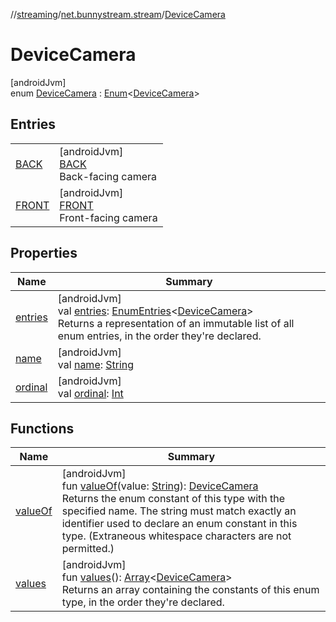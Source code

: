 //[streaming](../../../index.md)/[net.bunnystream.stream](../index.md)/[DeviceCamera](index.md)

# DeviceCamera

[androidJvm]\
enum [DeviceCamera](index.md) : [Enum](https://kotlinlang.org/api/latest/jvm/stdlib/kotlin/-enum/index.html)&lt;[DeviceCamera](index.md)&gt;

## Entries

| | |
|---|---|
| [BACK](-b-a-c-k/index.md) | [androidJvm]<br>[BACK](-b-a-c-k/index.md)<br>Back-facing camera |
| [FRONT](-f-r-o-n-t/index.md) | [androidJvm]<br>[FRONT](-f-r-o-n-t/index.md)<br>Front-facing camera |

## Properties

| Name | Summary |
|---|---|
| [entries](entries.md) | [androidJvm]<br>val [entries](entries.md): [EnumEntries](https://kotlinlang.org/api/latest/jvm/stdlib/kotlin.enums/-enum-entries/index.html)&lt;[DeviceCamera](index.md)&gt;<br>Returns a representation of an immutable list of all enum entries, in the order they're declared. |
| [name](-f-r-o-n-t/index.md#-372974862%2FProperties%2F1137960318) | [androidJvm]<br>val [name](-f-r-o-n-t/index.md#-372974862%2FProperties%2F1137960318): [String](https://kotlinlang.org/api/latest/jvm/stdlib/kotlin/-string/index.html) |
| [ordinal](-f-r-o-n-t/index.md#-739389684%2FProperties%2F1137960318) | [androidJvm]<br>val [ordinal](-f-r-o-n-t/index.md#-739389684%2FProperties%2F1137960318): [Int](https://kotlinlang.org/api/latest/jvm/stdlib/kotlin/-int/index.html) |

## Functions

| Name | Summary |
|---|---|
| [valueOf](value-of.md) | [androidJvm]<br>fun [valueOf](value-of.md)(value: [String](https://kotlinlang.org/api/latest/jvm/stdlib/kotlin/-string/index.html)): [DeviceCamera](index.md)<br>Returns the enum constant of this type with the specified name. The string must match exactly an identifier used to declare an enum constant in this type. (Extraneous whitespace characters are not permitted.) |
| [values](values.md) | [androidJvm]<br>fun [values](values.md)(): [Array](https://kotlinlang.org/api/latest/jvm/stdlib/kotlin/-array/index.html)&lt;[DeviceCamera](index.md)&gt;<br>Returns an array containing the constants of this enum type, in the order they're declared. |
